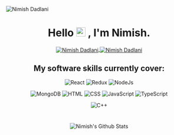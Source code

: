 ![Nimish Dadlani](https://komarev.com/ghpvc/?username=nmd2611&color=brightgreen)


<h1 align="center"> Hello  <img src="https://media.giphy.com/media/hvRJCLFzcasrR4ia7z/giphy.gif" width="25px"  /> , I'm Nimish. </h1>
  

<!-- Here are some ideas to get you started:

- 🔭 I’m currently working on ...
- 🌱 I’m currently learning ...
- 👯 I’m looking to collaborate on ...
- 🤔 I’m looking for help with ...
- 💬 Ask me about ...
- 📫 How to reach me: ...
- 😄 Pronouns: ...
- ⚡ Fun fact: ... -->

<div align="center">
  
  <a href="https://in.linkedin.com/in/nimishdadlani" target="_blank" title="Nimish Dadlani">
    <img align="center" alt="Nimish Dadlani" src="https://img.shields.io/static/v1?logo=linkedin&label=%20&message=Nimish%20Dadlani&style=for-the-badge&logoColor=white&labelColor=%230077B5&color=%230077B5" />
  </a>
  
   <a href="mailto:nmd2611@gmail.com" target="_blank" title="Nimish Dadlani">
    <img align="center" alt="Nimish Dadlani" src="https://img.shields.io/static/v1?logo=gmail&label=%20&message=Email%20Me&style=for-the-badge&logoColor=white&labelColor=%23D14836&color=%23D14836" />
  </a>
  
  
</div>



<div align="center">
  
  
<h2>My software skills currently cover:</h2>


![React](https://img.shields.io/static/v1?logo=react&label=%20&message=React&style=for-the-badge&logoColor=%2361DAFB&labelColor=black&color=black)
![Redux](https://img.shields.io/static/v1?logo=redux&label=%20&message=Redux&style=for-the-badge&logoColor=%23764ABC&labelColor=black&color=black)
![NodeJs](https://img.shields.io/static/v1?logo=node.js&label=%20&message=NodeJs&style=for-the-badge&logoColor=%23339933&labelColor=black&color=black)

<!-- ![Express](https://img.shields.io/static/v1?logo=c&label=%20&message=Cpp&style=for-the-badge&logoColor=%2300599C&labelColor=black&color=black) -->

![MongoDB](https://img.shields.io/static/v1?logo=mongodb&label=%20&message=MongoDB&style=for-the-badge&logoColor=%2347A248&labelColor=black&color=black)
![HTML](https://img.shields.io/static/v1?logo=html5&label=%20&message=HTML&style=for-the-badge&logoColor=%23E34F26&labelColor=black&color=black)
![CSS](https://img.shields.io/static/v1?logo=css3&label=%20&message=CSS&style=for-the-badge&logoColor=%231572B6&labelColor=black&color=black)
![JavaScript](https://img.shields.io/static/v1?logo=javascript&label=%20&message=JavaScript&style=for-the-badge&logoColor=%23F7DF1E&labelColor=black&color=black)
![TypeScript](https://img.shields.io/static/v1?logo=typescript&label=%20&message=TypeScript&style=for-the-badge&logoColor=%233178C6&labelColor=black&color=black)


![C++](https://img.shields.io/static/v1?logo=c%2B%2B&label=%20&message=C%2B%2B&style=for-the-badge&logoColor=%2300599C&labelColor=black&color=black)


</div>

#

<div align="center">

 ![Nimish's Github Stats](https://github-readme-stats.vercel.app/api?username=nmd2611&theme=react)

</div>

